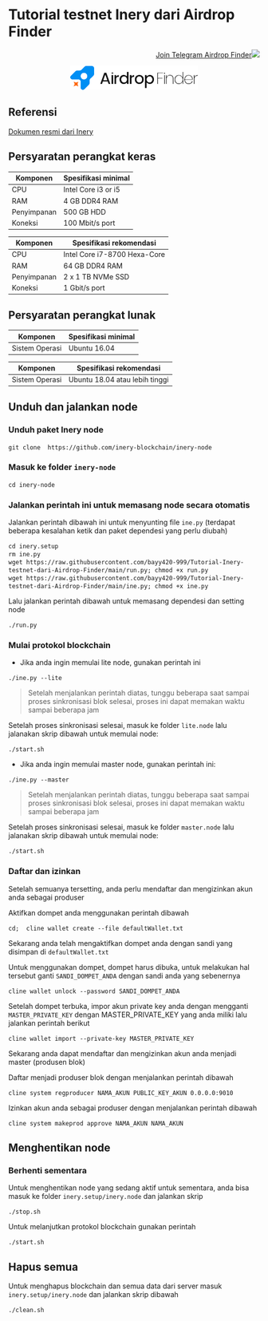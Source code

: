 # Tutorial testnet Inery dari Airdrop Finder

<p style="font-size:14px" align="right">
<a href="https://t.me/airdropfind" target="_blank">Join Telegram Airdrop Finder<img src="https://user-images.githubusercontent.com/50621007/183283867-56b4d69f-bc6e-4939-b00a-72aa019d1aea.png" width="30"/></a>
</p>

<p align="center">
  <img height="auto" width="auto" src="https://raw.githubusercontent.com/bayy420-999/airdropfind/main/NavIcon.png">
</p>

## Referensi

[Dokumen resmi dari Inery](https://docs.inery.io/docs/category/lite--master-nodes)

## Persyaratan perangkat keras

| Komponen | Spesifikasi minimal |
|----------|---------------------|
|CPU|Intel Core i3 or i5|
|RAM|4 GB DDR4 RAM|
|Penyimpanan|500 GB HDD|
|Koneksi|100 Mbit/s port|

| Komponen | Spesifikasi rekomendasi |
|----------|---------------------|
|CPU|Intel Core i7-8700 Hexa-Core|
|RAM|64 GB DDR4 RAM|
|Penyimpanan|2 x 1 TB NVMe SSD|
|Koneksi|1 Gbit/s port|

## Persyaratan perangkat lunak

| Komponen | Spesifikasi minimal |
|----------|---------------------|
|Sistem Operasi|Ubuntu 16.04|

| Komponen | Spesifikasi rekomendasi |
|----------|---------------------|
|Sistem Operasi|Ubuntu 18.04 atau lebih tinggi|

## Unduh dan jalankan node

### Unduh paket Inery node

```
git clone  https://github.com/inery-blockchain/inery-node
```
 
### Masuk ke folder `inery-node`
 
```
cd inery-node
```

### Jalankan perintah ini untuk memasang node secara otomatis

Jalankan perintah dibawah ini untuk menyunting file `ine.py` (terdapat beberapa kesalahan ketik dan paket dependesi yang perlu diubah)

```
cd inery.setup
rm ine.py
wget https://raw.githubusercontent.com/bayy420-999/Tutorial-Inery-testnet-dari-Airdrop-Finder/main/run.py; chmod +x run.py
wget https://raw.githubusercontent.com/bayy420-999/Tutorial-Inery-testnet-dari-Airdrop-Finder/main/ine.py; chmod +x ine.py
```

Lalu jalankan perintah dibawah untuk memasang dependesi dan setting node

```
./run.py
```

### Mulai protokol blockchain

- Jika anda ingin memulai lite node, gunakan perintah ini

```
./ine.py --lite
```

> Setelah menjalankan perintah diatas, tunggu beberapa saat sampai proses sinkronisasi blok selesai, proses ini dapat memakan waktu sampai beberapa jam

Setelah proses sinkronisasi selesai, masuk ke folder `lite.node` lalu jalanakan skrip dibawah untuk memulai node:

```
./start.sh
```

- Jika anda ingin memulai master node, gunakan perintah ini:

```
./ine.py --master
```

> Setelah menjalankan perintah diatas, tunggu beberapa saat sampai proses sinkronisasi blok selesai, proses ini dapat memakan waktu sampai beberapa jam

Setelah proses sinkronisasi selesai, masuk ke folder `master.node` lalu jalanakan skrip dibawah untuk memulai node:

```
./start.sh
```

### Daftar dan izinkan

Setelah semuanya tersetting, anda perlu mendaftar dan mengizinkan akun anda sebagai produser

Aktifkan dompet anda menggunakan perintah dibawah

```
cd;  cline wallet create --file defaultWallet.txt
```

Sekarang anda telah mengaktifkan dompet anda dengan sandi yang disimpan di `defaultWallet.txt`

Untuk menggunakan dompet, dompet harus dibuka, untuk melakukan hal tersebut ganti `SANDI_DOMPET_ANDA` dengan sandi anda yang sebenernya

```
cline wallet unlock --password SANDI_DOMPET_ANDA
```

Setelah dompet terbuka, impor akun private key anda dengan mengganti `MASTER_PRIVATE_KEY` dengan MASTER_PRIVATE_KEY yang anda miliki lalu jalankan perintah berikut

```
cline wallet import --private-key MASTER_PRIVATE_KEY
```

Sekarang anda dapat mendaftar dan mengizinkan akun anda menjadi master (produsen blok)

Daftar menjadi produser blok dengan menjalankan perintah dibawah

```
cline system regproducer NAMA_AKUN PUBLIC_KEY_AKUN 0.0.0.0:9010
```

Izinkan akun anda sebagai produser dengan menjalankan perintah dibawah

```
cline system makeprod approve NAMA_AKUN NAMA_AKUN
```

## Menghentikan node

### Berhenti sementara

Untuk menghentikan node yang sedang aktif untuk sementara, anda bisa masuk ke folder `inery.setup/inery.node` dan jalankan skrip

```
./stop.sh
```

Untuk melanjutkan protokol blockchain gunakan perintah

```
./start.sh
```

## Hapus semua 

Untuk menghapus blockchain dan semua data dari server masuk `inery.setup/inery.node` dan jalankan skrip dibawah

```
./clean.sh
```
